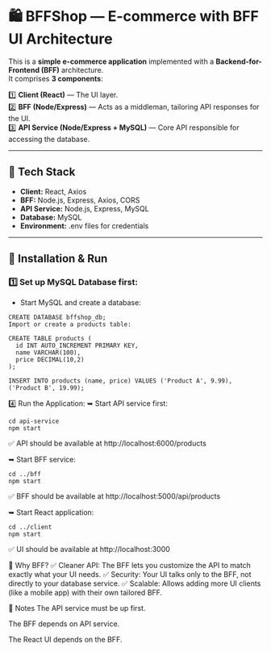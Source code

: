 # 🛍 BFFShop — E-commerce with BFF UI Architecture

This is a **simple e-commerce application** implemented with a **Backend-for-Frontend (BFF)** architecture.  
It comprises **3 components**:

1️⃣ **Client (React)** — The UI layer.  
2️⃣ **BFF (Node/Express)** — Acts as a middleman, tailoring API responses for the UI.  
3️⃣ **API Service (Node/Express + MySQL)** — Core API responsible for accessing the database.

---

## 🔹 Tech Stack

- **Client:** React, Axios
- **BFF:** Node.js, Express, Axios, CORS
- **API Service:** Node.js, Express, MySQL
- **Database:** MySQL
- **Environment:** .env files for credentials

---

## 🔹 Installation & Run

### 1️⃣ Set up MySQL Database first:

- Start MySQL and create a database:
```
CREATE DATABASE bffshop_db;
Import or create a products table:
```
```
CREATE TABLE products (
  id INT AUTO_INCREMENT PRIMARY KEY,
  name VARCHAR(100),
  price DECIMAL(10,2)
);

INSERT INTO products (name, price) VALUES ('Product A', 9.99), ('Product B', 19.99);
```

4️⃣ Run the Application:
➥ Start API service first:
```
cd api-service
npm start
```
✅ API should be available at http://localhost:6000/products

➥ Start BFF service:
```
cd ../bff
npm start
```
✅ BFF should be available at http://localhost:5000/api/products

➥ Start React application:
```
cd ../client
npm start
```
✅ UI should be available at http://localhost:3000

🔹 Why BFF?
✅ Cleaner API: The BFF lets you customize the API to match exactly what your UI needs.
✅ Security: Your UI talks only to the BFF, not directly to your database service.
✅ Scalable: Allows adding more UI clients (like a mobile app) with their own tailored BFF.

🔹 Notes
The API service must be up first.

The BFF depends on API service.

The React UI depends on the BFF.
